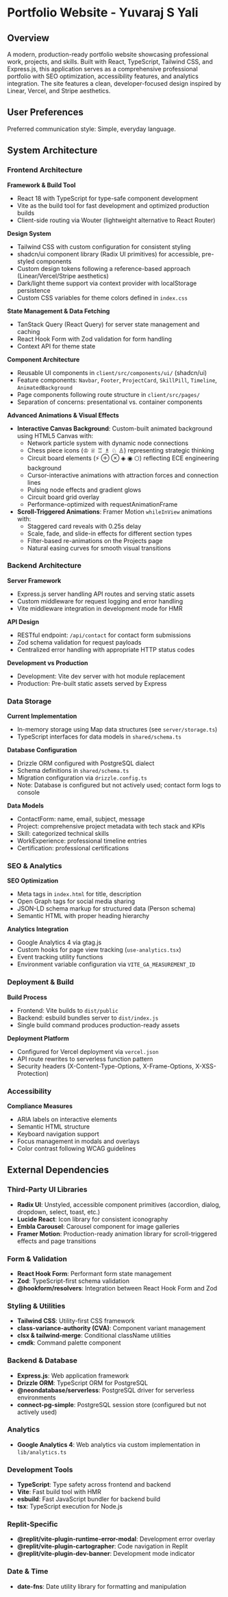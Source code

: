 # Portfolio Website - Yuvaraj S Yali

## Overview

A modern, production-ready portfolio website showcasing professional work, projects, and skills. Built with React, TypeScript, Tailwind CSS, and Express.js, this application serves as a comprehensive professional portfolio with SEO optimization, accessibility features, and analytics integration. The site features a clean, developer-focused design inspired by Linear, Vercel, and Stripe aesthetics.

## User Preferences

Preferred communication style: Simple, everyday language.

## System Architecture

### Frontend Architecture

**Framework & Build Tool**
- React 18 with TypeScript for type-safe component development
- Vite as the build tool for fast development and optimized production builds
- Client-side routing via Wouter (lightweight alternative to React Router)

**Design System**
- Tailwind CSS with custom configuration for consistent styling
- shadcn/ui component library (Radix UI primitives) for accessible, pre-styled components
- Custom design tokens following a reference-based approach (Linear/Vercel/Stripe aesthetics)
- Dark/light theme support via context provider with localStorage persistence
- Custom CSS variables for theme colors defined in `index.css`

**State Management & Data Fetching**
- TanStack Query (React Query) for server state management and caching
- React Hook Form with Zod validation for form handling
- Context API for theme state

**Component Architecture**
- Reusable UI components in `client/src/components/ui/` (shadcn/ui)
- Feature components: `Navbar`, `Footer`, `ProjectCard`, `SkillPill`, `Timeline`, `AnimatedBackground`
- Page components following route structure in `client/src/pages/`
- Separation of concerns: presentational vs. container components

**Advanced Animations & Visual Effects**
- **Interactive Canvas Background**: Custom-built animated background using HTML5 Canvas with:
  - Network particle system with dynamic node connections
  - Chess piece icons (♔ ♕ ♖ ♗ ♘ ♙) representing strategic thinking
  - Circuit board elements (⚡ ⊕ ⊗ ◈ ◉ ⬡) reflecting ECE engineering background
  - Cursor-interactive animations with attraction forces and connection lines
  - Pulsing node effects and gradient glows
  - Circuit board grid overlay
  - Performance-optimized with requestAnimationFrame
- **Scroll-Triggered Animations**: Framer Motion `whileInView` animations with:
  - Staggered card reveals with 0.25s delay
  - Scale, fade, and slide-in effects for different section types
  - Filter-based re-animations on the Projects page
  - Natural easing curves for smooth visual transitions

### Backend Architecture

**Server Framework**
- Express.js server handling API routes and serving static assets
- Custom middleware for request logging and error handling
- Vite middleware integration in development mode for HMR

**API Design**
- RESTful endpoint: `/api/contact` for contact form submissions
- Zod schema validation for request payloads
- Centralized error handling with appropriate HTTP status codes

**Development vs Production**
- Development: Vite dev server with hot module replacement
- Production: Pre-built static assets served by Express

### Data Storage

**Current Implementation**
- In-memory storage using Map data structures (see `server/storage.ts`)
- TypeScript interfaces for data models in `shared/schema.ts`

**Database Configuration**
- Drizzle ORM configured with PostgreSQL dialect
- Schema definitions in `shared/schema.ts`
- Migration configuration via `drizzle.config.ts`
- Note: Database is configured but not actively used; contact form logs to console

**Data Models**
- ContactForm: name, email, subject, message
- Project: comprehensive project metadata with tech stack and KPIs
- Skill: categorized technical skills
- WorkExperience: professional timeline entries
- Certification: professional certifications

### SEO & Analytics

**SEO Optimization**
- Meta tags in `index.html` for title, description
- Open Graph tags for social media sharing
- JSON-LD schema markup for structured data (Person schema)
- Semantic HTML with proper heading hierarchy

**Analytics Integration**
- Google Analytics 4 via gtag.js
- Custom hooks for page view tracking (`use-analytics.tsx`)
- Event tracking utility functions
- Environment variable configuration via `VITE_GA_MEASUREMENT_ID`

### Deployment & Build

**Build Process**
- Frontend: Vite builds to `dist/public`
- Backend: esbuild bundles server to `dist/index.js`
- Single build command produces production-ready assets

**Deployment Platform**
- Configured for Vercel deployment via `vercel.json`
- API route rewrites to serverless function pattern
- Security headers (X-Content-Type-Options, X-Frame-Options, X-XSS-Protection)

### Accessibility

**Compliance Measures**
- ARIA labels on interactive elements
- Semantic HTML structure
- Keyboard navigation support
- Focus management in modals and overlays
- Color contrast following WCAG guidelines

## External Dependencies

### Third-Party UI Libraries
- **Radix UI**: Unstyled, accessible component primitives (accordion, dialog, dropdown, select, toast, etc.)
- **Lucide React**: Icon library for consistent iconography
- **Embla Carousel**: Carousel component for image galleries
- **Framer Motion**: Production-ready animation library for scroll-triggered effects and page transitions

### Form & Validation
- **React Hook Form**: Performant form state management
- **Zod**: TypeScript-first schema validation
- **@hookform/resolvers**: Integration between React Hook Form and Zod

### Styling & Utilities
- **Tailwind CSS**: Utility-first CSS framework
- **class-variance-authority (CVA)**: Component variant management
- **clsx & tailwind-merge**: Conditional className utilities
- **cmdk**: Command palette component

### Backend & Database
- **Express.js**: Web application framework
- **Drizzle ORM**: TypeScript ORM for PostgreSQL
- **@neondatabase/serverless**: PostgreSQL driver for serverless environments
- **connect-pg-simple**: PostgreSQL session store (configured but not actively used)

### Analytics
- **Google Analytics 4**: Web analytics via custom implementation in `lib/analytics.ts`

### Development Tools
- **TypeScript**: Type safety across frontend and backend
- **Vite**: Fast build tool with HMR
- **esbuild**: Fast JavaScript bundler for backend build
- **tsx**: TypeScript execution for Node.js

### Replit-Specific
- **@replit/vite-plugin-runtime-error-modal**: Development error overlay
- **@replit/vite-plugin-cartographer**: Code navigation in Replit
- **@replit/vite-plugin-dev-banner**: Development mode indicator

### Date & Time
- **date-fns**: Date utility library for formatting and manipulation